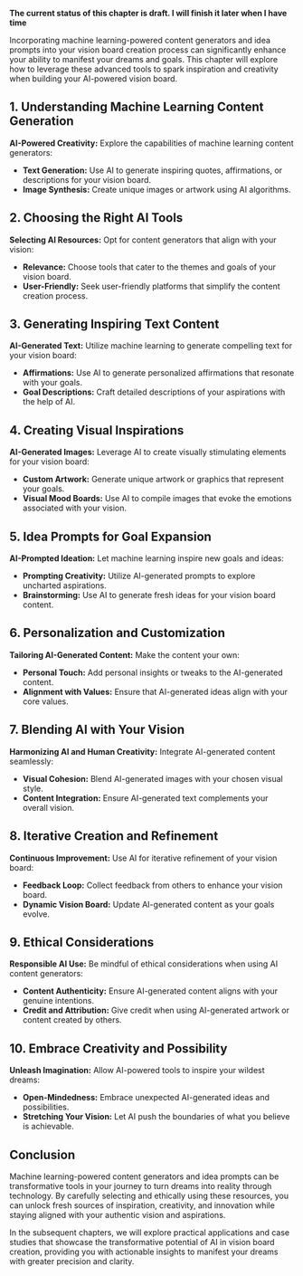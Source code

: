 **The current status of this chapter is draft. I will finish it later when I have time**

Incorporating machine learning-powered content generators and idea prompts into your vision board creation process can significantly enhance your ability to manifest your dreams and goals. This chapter will explore how to leverage these advanced tools to spark inspiration and creativity when building your AI-powered vision board.

**1. Understanding Machine Learning Content Generation**
--------------------------------------------------------

**AI-Powered Creativity:** Explore the capabilities of machine learning content generators:

* **Text Generation:** Use AI to generate inspiring quotes, affirmations, or descriptions for your vision board.
* **Image Synthesis:** Create unique images or artwork using AI algorithms.

**2. Choosing the Right AI Tools**
----------------------------------

**Selecting AI Resources:** Opt for content generators that align with your vision:

* **Relevance:** Choose tools that cater to the themes and goals of your vision board.
* **User-Friendly:** Seek user-friendly platforms that simplify the content creation process.

**3. Generating Inspiring Text Content**
----------------------------------------

**AI-Generated Text:** Utilize machine learning to generate compelling text for your vision board:

* **Affirmations:** Use AI to generate personalized affirmations that resonate with your goals.
* **Goal Descriptions:** Craft detailed descriptions of your aspirations with the help of AI.

**4. Creating Visual Inspirations**
-----------------------------------

**AI-Generated Images:** Leverage AI to create visually stimulating elements for your vision board:

* **Custom Artwork:** Generate unique artwork or graphics that represent your goals.
* **Visual Mood Boards:** Use AI to compile images that evoke the emotions associated with your vision.

**5. Idea Prompts for Goal Expansion**
--------------------------------------

**AI-Prompted Ideation:** Let machine learning inspire new goals and ideas:

* **Prompting Creativity:** Utilize AI-generated prompts to explore uncharted aspirations.
* **Brainstorming:** Use AI to generate fresh ideas for your vision board content.

**6. Personalization and Customization**
----------------------------------------

**Tailoring AI-Generated Content:** Make the content your own:

* **Personal Touch:** Add personal insights or tweaks to the AI-generated content.
* **Alignment with Values:** Ensure that AI-generated ideas align with your core values.

**7. Blending AI with Your Vision**
-----------------------------------

**Harmonizing AI and Human Creativity:** Integrate AI-generated content seamlessly:

* **Visual Cohesion:** Blend AI-generated images with your chosen visual style.
* **Content Integration:** Ensure AI-generated text complements your overall vision.

**8. Iterative Creation and Refinement**
----------------------------------------

**Continuous Improvement:** Use AI for iterative refinement of your vision board:

* **Feedback Loop:** Collect feedback from others to enhance your vision board.
* **Dynamic Vision Board:** Update AI-generated content as your goals evolve.

**9. Ethical Considerations**
-----------------------------

**Responsible AI Use:** Be mindful of ethical considerations when using AI content generators:

* **Content Authenticity:** Ensure AI-generated content aligns with your genuine intentions.
* **Credit and Attribution:** Give credit when using AI-generated artwork or content created by others.

**10. Embrace Creativity and Possibility**
------------------------------------------

**Unleash Imagination:** Allow AI-powered tools to inspire your wildest dreams:

* **Open-Mindedness:** Embrace unexpected AI-generated ideas and possibilities.
* **Stretching Your Vision:** Let AI push the boundaries of what you believe is achievable.

**Conclusion**
--------------

Machine learning-powered content generators and idea prompts can be transformative tools in your journey to turn dreams into reality through technology. By carefully selecting and ethically using these resources, you can unlock fresh sources of inspiration, creativity, and innovation while staying aligned with your authentic vision and aspirations.

In the subsequent chapters, we will explore practical applications and case studies that showcase the transformative potential of AI in vision board creation, providing you with actionable insights to manifest your dreams with greater precision and clarity.
